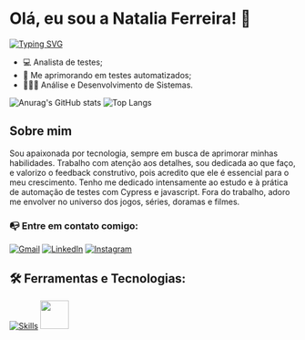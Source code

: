 # Olá, eu sou a Natalia Ferreira! 👋 

[![Typing SVG](https://readme-typing-svg.herokuapp.com?font=Playfair+Display&weight=600&size=28&duration=4995&pause=1000&color=A73CCA&background=FF6AE300&center=true&vCenter=true&width=570&lines=Welcome+to+my+Github+profile+%F0%9F%A4%8D)](https://git.io/typing-svg)

- 💻 Analista de testes;
- 📑 Me aprimorando em testes automatizados;
- 👩🏻‍🎓 Análise e Desenvolvimento de Sistemas.

![Anurag's GitHub stats](https://github-readme-stats.vercel.app/api?username=NataliaFerreiraVentura&show_icons=true&theme=radical)
![Top Langs](https://github-readme-stats.vercel.app/api/top-langs/?username=NataliaFerreiraVentura&layout=compact&theme=radical)

## Sobre mim
Sou apaixonada por tecnologia, sempre em busca de aprimorar minhas habilidades. Trabalho com atenção aos detalhes, sou dedicada ao que faço, e valorizo o feedback construtivo, pois acredito que ele é essencial para o meu crescimento. Tenho me dedicado intensamente ao estudo e à prática de automação de testes com Cypress e javascript. Fora do trabalho, adoro me envolver no universo dos jogos, séries, doramas e filmes.

###  📭 Entre em contato comigo:

[![Gmail](https://img.shields.io/badge/Gmail-D14836?style=for-the-badge&logo=gmail&logoColor=white)](mailto:nataliaferreiraventura@gmail.com)
[![LinkedIn](https://img.shields.io/badge/LinkedIn-0077B5?style=for-the-badge&logo=linkedin&logoColor=white)](https://www.linkedin.com/in/natalia-ferreira-ventura-a3327b15b/)
[![Instagram](https://img.shields.io/badge/Instagram-E4405F?style=for-the-badge&logo=instagram&logoColor=white)](https://www.instagram.com/ventura_natty/)

## 🛠 Ferramentas e Tecnologias:
[![Skills](https://skillicons.dev/icons?i=javascript,gherkin,cypress,postgres,postman,git)](https://skillicons.dev)
<img src="https://cdn.jsdelivr.net/gh/devicons/devicon@latest/icons/jira/jira-original-wordmark.svg" width="50" height="50" />
